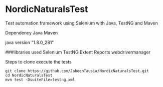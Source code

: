 # NordicNaturalsTest

Test automation framework using Selenium with Java, TestNG and Maven

Dependency Java Maven

java version "1.8.0_281"

###libraries used Selenium TestNG Extent Reports webdrivermanager

Steps to clone execute the tests
```
git clone https://github.com/JabeenTausia/NordicNaturalsTest.git
cd NordicNaturalsTest
mvn test -DsuiteFile=testng.xml
```

